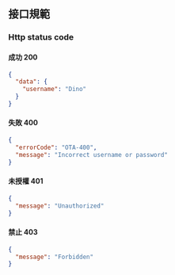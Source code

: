 ## 接口規範
### Http status code
#### 成功 200
```json
{
  "data": {
    "username": "Dino"
  }
}
```
#### 失敗 400
```json
{
  "errorCode": "OTA-400",
  "message": "Incorrect username or password"
}
```
#### 未授權 401
```json
{
  "message": "Unauthorized"
}
```
#### 禁止 403
```json
{
  "message": "Forbidden"
}
```
